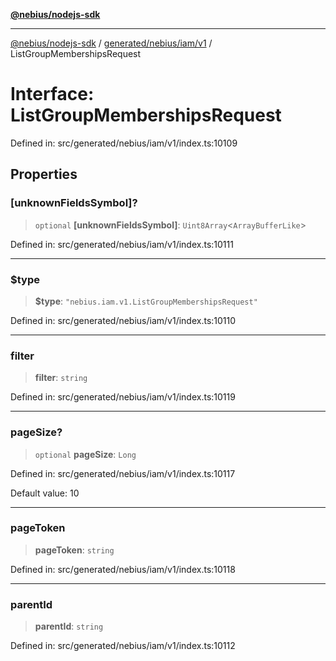 [**@nebius/nodejs-sdk**](../../../../../README.md)

***

[@nebius/nodejs-sdk](../../../../../README.md) / [generated/nebius/iam/v1](../README.md) / ListGroupMembershipsRequest

# Interface: ListGroupMembershipsRequest

Defined in: src/generated/nebius/iam/v1/index.ts:10109

## Properties

### \[unknownFieldsSymbol\]?

> `optional` **\[unknownFieldsSymbol\]**: `Uint8Array`\<`ArrayBufferLike`\>

Defined in: src/generated/nebius/iam/v1/index.ts:10111

***

### $type

> **$type**: `"nebius.iam.v1.ListGroupMembershipsRequest"`

Defined in: src/generated/nebius/iam/v1/index.ts:10110

***

### filter

> **filter**: `string`

Defined in: src/generated/nebius/iam/v1/index.ts:10119

***

### pageSize?

> `optional` **pageSize**: `Long`

Defined in: src/generated/nebius/iam/v1/index.ts:10117

Default value: 10

***

### pageToken

> **pageToken**: `string`

Defined in: src/generated/nebius/iam/v1/index.ts:10118

***

### parentId

> **parentId**: `string`

Defined in: src/generated/nebius/iam/v1/index.ts:10112
